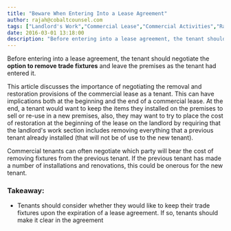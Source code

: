```yaml
---
title: "Beware When Entering Into a Lease Agreement"
author: rajah@cobaltcounsel.com
tags: ["Landlord's Work","Commercial Lease","Commercial Activities","Rajah"]
date: 2016-03-01 13:18:00
description: "Before entering into a lease agreement, the tenant should negotiate the option to remove trade fixtures and leave the premises as the tenant had entered it."
---
```


Before entering into a lease agreement, the tenant should negotiate the **option to remove trade fixtures** and leave the premises as the tenant had entered it.

This article discusses the importance of negotiating the removal and restoration provisions of the commercial lease as a tenant. This can have implications both at the beginning and the end of a commercial lease. At the end, a tenant would want to keep the items they installed on the premises to sell or re-use in a new premises, also, they may want to try to place the cost of restoration at the beginning of the lease on the landlord by requiring that the landlord's work section includes removing everything that a previous tenant already installed (that will not be of use to the new tenant). 

Commercial tenants can often negotiate which party will bear the cost of removing fixtures from the previous tenant. If the previous tenant has made a number of installations and renovations, this could be onerous for the new tenant.

### Takeaway:
- Tenants should consider whether they would like to keep their trade fixtures upon the expiration of a lease agreement. If so, tenants should make it clear in the agreement
